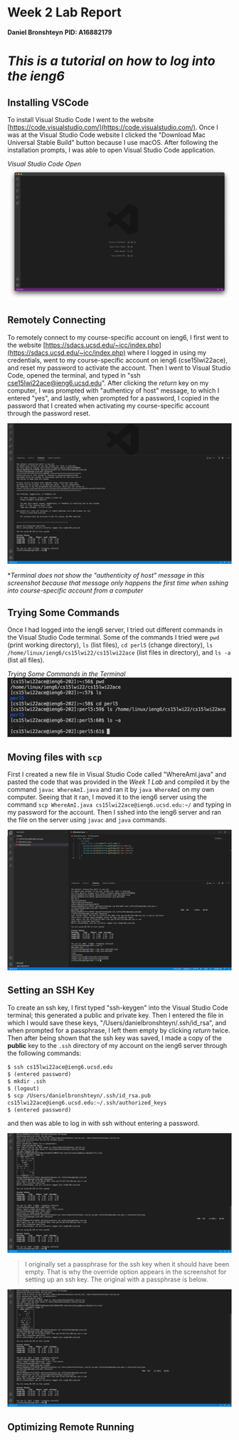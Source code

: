 # Week 2 Lab Report 
**Daniel Bronshteyn**
**PID: A16882179**


# *This is a tutorial on how to log into the ieng6*


## Installing VSCode

To install Visual Studio Code I went to the website [https://code.visualstudio.com/](https://code.visualstudio.com/). Once I was at the Visual Studio Code website I clicked the "Download Mac Universal Stable Build" button because I use macOS. After following the installation prompts, I was able to open Visual Studio Code application. 

*Visual Studio Code Open*
![Visual Studio Code Open](Visual%20Studio%20Code%20Open.png)


## Remotely Connecting

To remotely connect to my course-specific account on ieng6, I first went to the website [https://sdacs.ucsd.edu/~icc/index.php](https://sdacs.ucsd.edu/~icc/index.php) where I logged in using my credentials, went to my course-specific account on ieng6 (cse15lwi22ace), and reset my password to activate the account. Then I went to Visual Studio Code, opened the terminal, and typed in "ssh cse15lwi22ace@ieng6.ucsd.edu". After clicking the *return* key on my computer, I was prompted with "authenticy of host" message, to which I entered "yes", and lastly, when prompted for a password, I copied in the password that I created when activating my course-specific account through the password reset. 

![Remotely Connecting](Remotely%20Connecting.png)

**Terminal does not show the "authenticity of host" message in this screenshot because that message only happens the first time when sshing into course-specific account from a computer* 

## Trying Some Commands

Once I had logged into the ieng6 server, I tried out different commands in the Visual Studio Code terminal. Some of the commands I tried were  `pwd` (print working directory), `ls` (list files), `cd perl5` (change directory), `ls /home/linux/ieng6/cs15lwi22/cs15lwi22ace` (list files in directory), and `ls -a` (list all files). 

*Trying Some Commands in the Terminal*
![Trying Some Commands](Trying%20Some%20Commands.png)

## Moving files with `scp`

First I created a new file in Visual Studio Code called "WhereAmI.java" and pasted the code that was provided in the *Week 1 Lab* and compiled it by the command `javac WhereAmI.java` and ran it by `java WhereAmI` on my own computer. Seeing that it ran, I moved it to the ieng6 server using the command `scp WhereAmI.java cs15lwi22ace@ieng6.ucsd.edu:~/` and typing in my password for the account. Then I sshed into the ieng6 server and ran the file on the server using `javac` and `java` commands. 

![Moving files with scp](Moving%20files%20with%20scp.png)


## Setting an SSH Key

To create an ssh key, I first typed "ssh-keygen" into the Visual Studio Code terminal; this generated a public and private key. Then I entered the file in which I would save these keys, "/Users/danielbronshteyn/.ssh/id_rsa", and when prompted for a passphrase, I left them empty by clicking *return* twice. Then after being shown that the ssh key was saved, I made a copy of the **public** key to the `.ssh` directory of my account on the ieng6 server through the following commands: 
```
$ ssh cs15lwi22ace@ieng6.ucsd.edu
$ (entered password)
$ mkdir .ssh
$ (logout)
$ scp /Users/danielbronshteyn/.ssh/id_rsa.pub cs15lwi22ace@ieng6.ucsd.edu:~/.ssh/authorized_keys
$ (entered password)
```
and then was able to log in with ssh without entering a password. 

![SSH Keys Override Pass](SSH%20Keys%20Override%20Pass.png)
>I originally set a passphrase for the ssh key when it should have been empty. That is why the override option appears in the screenshot for setting up an ssh key. The original with a passphrase is below. 

![SSH Keys](SSH%20Keys.png)

## Optimizing Remote Running




